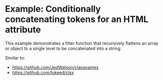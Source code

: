 # Example: Conditionally concatenating tokens for an HTML attribute

This example demonstrates a filter function that recursively flattens an array
or object to a single level to be concatenated into a string.

Similar to:

* https://github.com/JedWatson/classnames
* https://github.com/lukeed/clsx

